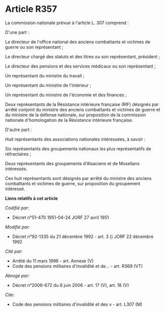 # Article R357

La commission nationale prévue à l'article L. 307 comprend :

D'une part :

Le directeur de l'office national des anciens combattants et victimes de guerre ou son représentant ;

Le directeur chargé des statuts et des titres ou son représentant, président ;

Le directeur des pensions et des services médicaux ou son représentant ;

Un représentant du ministre du travail ;

Un représentant du ministre de l'intérieur ;

Un représentant du ministre de l'économie et des finances ;

Deux représentants de la Résistance intérieure française (RIF) désignés par arrêté conjoint du ministre des anciens
combattants et victimes de guerre et du ministre de la défense nationale, sur proposition de la commission nationale
d'homologation de la Résistance intérieure française.

D'autre part :

Huit représentants des associations nationales intéressées, à savoir :

Six représentants des groupements nationaux les plus représentatifs de réfractaires ;

Deux représentants des groupements d'Alsaciens et de Mosellans intéressés.

Ces huit représentants sont désignés par arrêté du ministre des anciens combattants et victimes de guerre, sur proposition du
groupement intéressé.

**Liens relatifs à cet article**

_Codifié par_:

  - Décret n°51-470 1951-04-24 JORF 27 avril 1951

_Modifié par_:

  - Décret n°92-1335 du 21 décembre 1992 - art. 3 () JORF 22 décembre 1992

_Cité par_:

  - Arrêté du 11 mars 1996 - art. Annexe (V)
  - Code des pensions militaires d'invalidité et de... - art. R369 (VT)

_Abrogé par_:

  - Décret n°2006-672 du 8 juin 2006 - art. 17 (V), art. 18 (V)

_Cite_:

  - Code des pensions militaires d'invalidité et des v - art. L307 (M)
